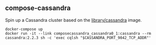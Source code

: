 compose-cassandra
-----------------

Spin up a Cassandra cluster based on the [library/cassandra](https://hub.docker.com/_/cassandra/) image.

```
docker-compose up
docker run -it --link composecassandra_cassandra0_1:cassandra --rm cassandra:2.2.3 sh -c 'exec cqlsh "$CASSANDRA_PORT_9042_TCP_ADDR"'
```

